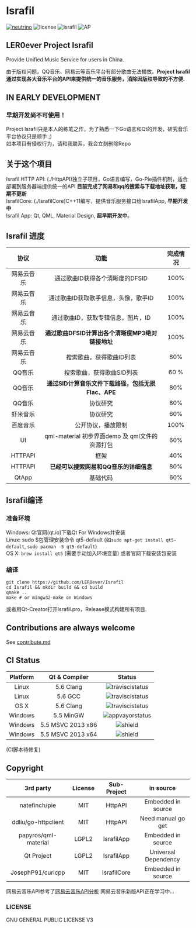 # Israfil
[![neutrino](https://img.shields.io/badge/Coded%20with-Neutrino%20IDE-brightgreen.svg?style=flat-square)](https://github.com/LER0ever/Neutrino)
![license](https://img.shields.io/badge/license-GPL%20V3-yellowgreen.svg?style=flat-square)
![israfil](https://img.shields.io/badge/LER0ever-Project%20Israfil-blue.svg?style=flat-square)
![AP](https://img.shields.io/badge/Angels-Parliament-ff69b4.svg?style=flat-square)

## LER0ever Project Israfil  
Provide Unified Music Service for users in China.  

由于版权问题，QQ音乐、网易云等音乐平台有部分歌曲无法播放。**Project Israfil通过实现各大音乐平台的API来提供统一的音乐服务，消除因版权导致的不方便.**

## IN EARLY DEVELOPMENT  
### 早期开发尚不可使用！
Project Israfil只是本人的练笔之作，为了熟悉一下Go语言和Qt的开发，研究音乐平台协议只是顺手 ;)  
如本项目有侵权行为，请和我联系，我会立刻删除Repo  

## 关于这个项目
Israfil HTTP API: (./HttpAPI)独立子项目，Go语言编写，Go-Pie插件机制，适合部署到服务器端提供统一的API **目前完成了网易和qq的搜索与下载地址获取，短期不更新**  
IsrafilCore: (./IsrafilCore)C++11编写，提供音乐服务接口给IsrafilApp, **早期开发中**  
Israfil App: Qt, QML, Material Design, **超早期开发中**。  

## Israfil 进度  
| 协议       | 功能                                               | 完成情况 |
| :---:      | :---:                                              | :---:    |
| 网易云音乐 | 通过歌曲ID获得各个清晰度的DFSID                    | 100%     |
| 网易云音乐 | 通过歌曲ID获取歌手信息，头像，歌手ID               | 100%     |
| 网易云音乐 | 通过歌曲ID，获取专辑信息，图片，ID                 | 100%     |
| 网易云音乐 | **通过歌曲DFSID计算出各个清晰度MP3绝对链接地址**   | 100%     |
| 网易云音乐 | 搜索歌曲，获得歌曲ID列表                           | 80%      |
| QQ音乐     | 搜索歌曲，获得歌曲SID列表                          | 60 %     |
| QQ音乐     | **通过SID计算音乐文件下载路径，包括无损Flac、APE** | 80%      |
| QQ音乐     | 协议研究                                           | 80%      |
| 虾米音乐   | 协议研究                                           | 60%      |
| 百度音乐   | 公开协议，播放限制                                 | 100%     |
| UI         | qml-material 初步界面demo 及 qml文件的资源打包     | 60%      |
| HTTPAPI    | 框架                                               | 40%      |
| HTTPAPI    | **已经可以搜索网易和QQ音乐的详细信息**             | 80%      |
| QtApp      | 基础代码                                           | 60%      |


## Israfil编译
### 准备环境
Windows: Qt官网(qt.io)下载Qt For Windows并安装  
Linux: sudo $包管理安装命令 qt5-default (如```sudo apt-get install qt5-default```, ```sudo pacman -S qt5-default```)  
OS X: ```brew install qt5``` (需要手动加入环境变量) 或者官网下载安装包安装  
### 编译
```
git clone https://github.com/LER0ever/Israfil
cd Israfil && mkdir build && cd build
qmake ..
make # or mingw32-make on Windows
```
或者用Qt-Creator打开Israfil.pro，Release模式构建所有项目.  

## Contributions are always welcome
See [contribute.md](https://github.com/LER0ever/Israfil/blob/develop/doc/contribute.md)

## CI Status  
| Platform | Qt & Compiler     | Status                                                                                        |
| :---:    | :---:             | :---:                                                                                         |
| Linux    | 5.6 Clang         | ![traviscistatus](https://api.travis-ci.org/LER0ever/Israfil.svg)                             |
| Linux    | 5.6 GCC           | ![traviscistatus](https://api.travis-ci.org/LER0ever/Israfil.svg)                             |
| OS X     | 5.6 Clang         | ![traviscistatus](https://api.travis-ci.org/LER0ever/Israfil.svg)                             |
| Windows  | 5.5 MinGW         | ![appvayorstatus](https://img.shields.io/badge/build-unknown-lightgrey.svg?style=flat-square) |
| Windows  | 5.5 MSVC 2013 x86 | ![shield](https://img.shields.io/badge/build-unknown-lightgrey.svg?style=flat-square)         |
| Windows  | 5.5 MSVC 2013 x64 | ![shield](https://img.shields.io/badge/build-unknown-lightgrey.svg?style=flat-square)         |
(CI脚本待修复)  

## Copyright
| 3rd party              | License | Sub-Project | in source            |
| :---:                  | :---:   | :---:       | :---:                |
| natefinch/pie          | MIT     | HttpAPI     | Embedded in source   |
| ddliu/go-httpclient    | MIT     | HttpAPI     | Need manual go get   |
| papyros/qml-material   | LGPL2   | IsrafilApp  | Embedded in source   |
| Qt Project             | LGPL2   | IsrafilApp  | Universal Dependency |
| JosephP91/curlcpp | MIT | IsrafilCore  | Embedded in source   |

网易云音乐API参考了[网易云音乐API分析](https://github.com/yanunon/NeteaseCloudMusic/wiki/%E7%BD%91%E6%98%93%E4%BA%91%E9%9F%B3%E4%B9%90API%E5%88%86%E6%9E%90)
网易云音乐新版API正在学习中...  

### LICENSE
GNU GENERAL PUBLIC LICENSE V3
